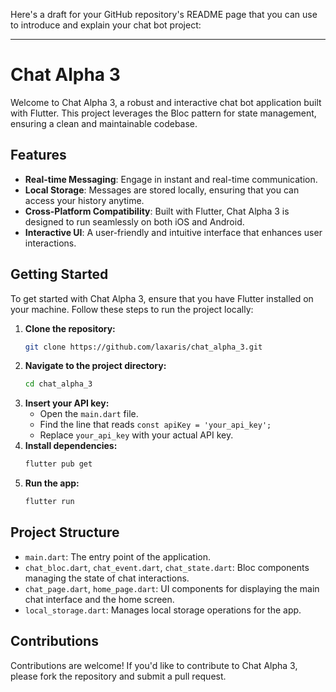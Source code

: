Here's a draft for your GitHub repository's README page that you can use to introduce and explain your chat bot project:

---

# Chat Alpha 3

Welcome to Chat Alpha 3, a robust and interactive chat bot application built with Flutter. This project leverages the Bloc pattern for state management, ensuring a clean and maintainable codebase.

## Features

- **Real-time Messaging**: Engage in instant and real-time communication.
- **Local Storage**: Messages are stored locally, ensuring that you can access your history anytime.
- **Cross-Platform Compatibility**: Built with Flutter, Chat Alpha 3 is designed to run seamlessly on both iOS and Android.
- **Interactive UI**: A user-friendly and intuitive interface that enhances user interactions.




## Getting Started

To get started with Chat Alpha 3, ensure that you have Flutter installed on your machine. Follow these steps to run the project locally:

1. **Clone the repository:**
   ```bash
   git clone https://github.com/laxaris/chat_alpha_3.git
   ```
2. **Navigate to the project directory:**
   ```bash
   cd chat_alpha_3
   ```
3. **Insert your API key:**
   - Open the `main.dart` file.
   - Find the line that reads `const apiKey = 'your_api_key';`
   - Replace `your_api_key` with your actual API key.
4. **Install dependencies:**
   ```bash
   flutter pub get
   ```
5. **Run the app:**
   ```bash
   flutter run
   ```


## Project Structure

- `main.dart`: The entry point of the application.
- `chat_bloc.dart`, `chat_event.dart`, `chat_state.dart`: Bloc components managing the state of chat interactions.
- `chat_page.dart`, `home_page.dart`: UI components for displaying the main chat interface and the home screen.
- `local_storage.dart`: Manages local storage operations for the app.

## Contributions

Contributions are welcome! If you'd like to contribute to Chat Alpha 3, please fork the repository and submit a pull request.
